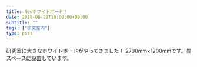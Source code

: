 ```yaml
---
title: Newホワイトボード！
date: 2018-06-29T10:00:00+09:00
subtitle: ""
tags: ["研究室内"]
type: post
---
```


研究室に大きなホワイトボードがやってきました！
2700mm×1200mmです。畳スペースに設置しています。


<!--more-->


